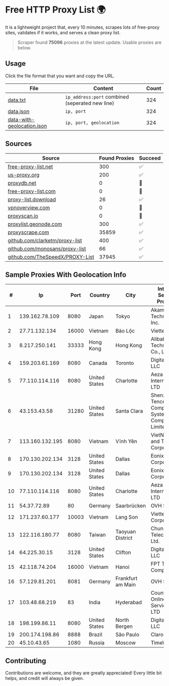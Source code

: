 
# Free HTTP Proxy List 🌍

It is a lightweight project that, every 10 minutes, scrapes lots of free-proxy sites, validates if it works, and serves a clean proxy list.


> Scraper found **75096** proxies at the latest update. Usable proxies are below.

## Usage

Click the file format that you want and copy the URL.


|File|Content|Count|
|----|-------|-----|
|[data.txt](https://raw.githubusercontent.com/themiralay/Proxy-List-World/master/data.txt)|`ip_address:port` combined (seperated new line)|324|
|[data.json](https://raw.githubusercontent.com/themiralay/Proxy-List-World/master/data.json)|`ip, port`|324|
|[data-with-geolocation.json](https://raw.githubusercontent.com/themiralay/Proxy-List-World/master/data-with-geolocation.json)|`ip, port, geolocation`|324|

## Sources

|Source|Found Proxies|Succeed|
|------|-------------|-------|
|[free-proxy-list.net](https://free-proxy-list.net)|300|✅|
|[us-proxy.org](https://www.us-proxy.org)|200|✅|
|[proxydb.net](http://proxydb.net)|0|🚫|
|[free-proxy-list.com](https://free-proxy-list.com/?page=&port=&type%5B%5D=http&type%5B%5D=https&up_time=0&search=Search)|0|🚫|
|[proxy-list.download](https://www.proxy-list.download/HTTP)|26|✅|
|[vpnoverview.com](https://vpnoverview.com/privacy/anonymous-browsing/free-proxy-servers)|0|🚫|
|[proxyscan.io](https://www.proxyscan.io)|0|🚫|
|[proxylist.geonode.com](https://proxylist.geonode.com/api/proxy-list?limit=300&page=1&sort_by=lastChecked&sort_type=desc&protocols=http,https)|300|✅|
|[proxyscrape.com](https://api.proxyscrape.com/v2/?request=displayproxies&protocol=http&timeout=10000&country=all&ssl=all&anonymity=all)|35859|✅|
|[github.com/clarketm/proxy-list](https://raw.githubusercontent.com/clarketm/proxy-list/master/proxy-list-raw.txt)|400|✅|
|[github.com/monosans/proxy-list](https://raw.githubusercontent.com/monosans/proxy-list/main/proxies/http.txt)|66|✅|
|[github.com/TheSpeedX/PROXY-List](https://raw.githubusercontent.com/TheSpeedX/PROXY-List/master/http.txt)|37945|✅|


## Sample Proxies With Geolocation Info

|#|Ip|Port|Country|City|Internet Service Provider|
|-|--|----|-------|----|-------------------------|
|1|139.162.78.109|8080|Japan|Tokyo|Akamai Technologies, Inc.|
|2|27.71.132.134|16000|Vietnam|Bảo Lộc|Viettel Group|
|3|8.217.250.141|33333|Hong Kong|Hong Kong|Alibaba (US) Technology Co., Ltd.|
|4|159.203.61.169|8080|Canada|Toronto|DigitalOcean, LLC|
|5|77.110.114.116|8080|United States|Charlotte|Aeza International LTD|
|6|43.153.43.58|31280|United States|Santa Clara|Shenzhen Tencent Computer Systems Company Limited|
|7|113.160.132.195|8080|Vietnam|Vĩnh Yên|VietNam Post and Telecom Corporation|
|8|170.130.202.134|3128|United States|Dallas|Eonix Corporation|
|9|170.130.202.134|3128|United States|Dallas|Eonix Corporation|
|10|77.110.114.116|8080|United States|Charlotte|Aeza International LTD|
|11|54.37.72.89|80|Germany|Saarbrücken|OVH SAS|
|12|171.237.60.177|10003|Vietnam|Lang Son|Viettel Corporation|
|13|122.116.180.77|8080|Taiwan|Taoyuan District|Chunghwa Telecom Co., Ltd.|
|14|64.225.30.15|3128|United States|Clifton|DigitalOcean, LLC|
|15|42.118.74.204|16000|Vietnam|Hanoi|FPT Telecom Company|
|16|57.129.81.201|8081|Germany|Frankfurt am Main|OVH SAS|
|17|103.48.68.219|83|India|Hyderabad|Country Online Services PVT LTD|
|18|198.199.86.11|8080|United States|North Bergen|DigitalOcean, LLC|
|19|200.174.198.86|8888|Brazil|São Paulo|Claro S.A|
|20|45.10.43.65|1080|Russia|Moscow|TimeWeb LLC|



## Contributing

Contributions are welcome, and they are greatly appreciated! Every
little bit helps, and credit will always be given.

